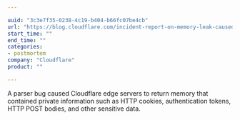 ```yaml
---

uuid: "3c3e7f35-0238-4c19-b404-b66fc07be4cb"
url: "https://blog.cloudflare.com/incident-report-on-memory-leak-caused-by-cloudflare-parser-bug/"
start_time: ""
end_time: ""
categories:
- postmortem
company: "Cloudflare"
product: ""

---
```


A parser bug caused Cloudflare edge servers to return memory that contained private information such as HTTP cookies, authentication tokens, HTTP POST bodies, and other sensitive data.
